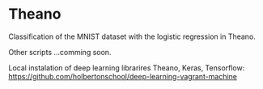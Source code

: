 # Theano

Classification of the MNIST dataset with the logistic regression in Theano.

Other scripts ...comming soon.

Local instalation of deep learning librarires Theano, Keras, Tensorflow: 
https://github.com/holbertonschool/deep-learning-vagrant-machine
